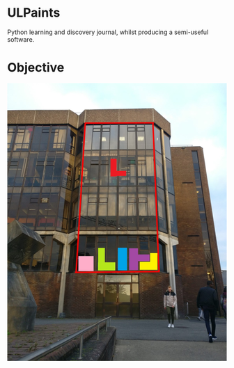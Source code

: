 # ULPaints
Python learning and discovery journal, whilst producing a semi-useful software.

# Objective 
![Alt text](/objective.jpg?raw=true "Example of what the Lighting Up UL project would look like.")
 
